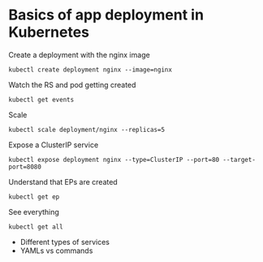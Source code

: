 # Basics of app deployment in Kubernetes

Create a deployment with the nginx image
```
kubectl create deployment nginx --image=nginx
```

Watch the RS and pod getting created
```
kubectl get events
```

Scale
```
kubectl scale deployment/nginx --replicas=5
```

Expose a ClusterIP service
```
kubectl expose deployment nginx --type=ClusterIP --port=80 --target-port=8080
```

Understand that EPs are created
```
kubectl get ep
```


See everything
```
kubectl get all
```

- Different types of services
- YAMLs vs commands
